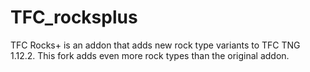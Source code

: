 # TFC_rocksplus
TFC Rocks+ is an addon that adds new rock type variants to TFC TNG 1.12.2.
This fork adds even more rock types than the original addon.
